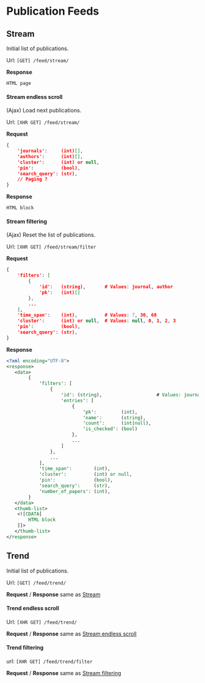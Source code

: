 Publication Feeds
=================

<a name="stream"></a>
## Stream

Initial list of publications.

Url: ```[GET] /feed/stream/```

**Response**

    HTML page


<a name="stream-endless-scroll"></a>
#### Stream endless scroll 

(Ajax) Load next publications.

Url: ```[XHR GET] /feed/stream/```

**Request**

```json
{
    'journals':     (int)[],
    'authors':      (int)[],
    'cluster':      (int) or null,
    'pin':          (bool),
    'search_query': (str),
    // Paging ?
}
```

**Response**

    HTML block


<a name="stream-filtering"></a>
#### Stream filtering

(Ajax) Reset the list of publications.

Url: ```[XHR GET] /feed/stream/filter```

**Request**

```json
{
    'filters': [
        {
            'id':   (string),       # Values: journal, author
            'pk':   (int)[]
        },
        ...
    ],
    'time_span':    (int),          # Values: 7, 30, 60
    'cluster':      (int) or null,  # Values: null, 0, 1, 2, 3
    'pin':          (bool),
    'search_query': (str),
}
```

**Response**

```xml
<?xml encoding="UTF-8">
<response>
   <data>
        {
            'filters': [
                {
                    'id': (string),                    # Values: journal, author
                    'entries': [
                        {
                            'pk':         (int),
                            'name':       (string),
                            'count':      (int|null),
                            'is_checked': (bool)
                        },
                        ...
                    ]
                },
                ...
            ],
            'time_span':        (int),
            'cluster':          (int) or null,
            'pin':              (bool),
            'search_query':     (str),
            'number_of_papers': (int),
        }
   </data>
   <thumb-list>
    <![CDATA[
        HTML block
    ]]>
   </thumb-list>
</response>
```



<a name="trend"></a>
## Trend

Initial list of publications.

Url: ```[GET] /feed/trend/```

**Request** / **Response** same as [Stream](#stream)


<a name="trend-endless-scroll"></a>
#### Trend endless scroll 

Url: ```[XHR GET] /feed/trend/```

**Request** / **Response** same as [Stream endless scroll](#stream-endless-scroll)

                                 
#### Trend filtering
 
url: ```[XHR GET] /feed/trend/filter```

**Request** / **Response** same as [Stream filtering](#stream-filtering)
